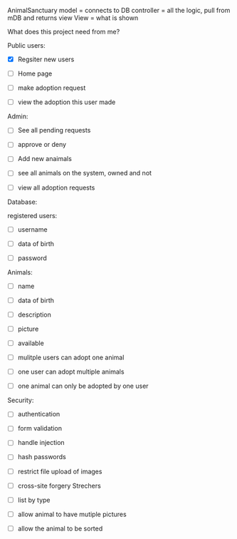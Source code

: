 AnimalSanctuary
model = connects to DB controller = all the logic, pull from mDB and returns view View = what is shown

What does this project need from me?

Public users:

- [x] Regsiter new users

- [ ] Home page

- [ ] make adoption request

- [ ] view the adoption this user made

Admin:

- [ ] See all pending requests

- [ ] approve or deny

- [ ] Add new anaimals

- [ ] see all animals on the system, owned and not

- [ ] view all adoption requests

Database:

 registered users:

- [ ] username

- [ ] data of birth

- [ ] password

Animals:

- [ ] name

- [ ] data of birth

- [ ] description

- [ ] picture

- [ ] available

- [ ] mulitple users can adopt one animal

- [ ] one user can adopt multiple animals

- [ ] one animal can only be adopted by one user

Security:

- [ ] authentication
- [ ] form validation
- [ ] handle injection
- [ ] hash passwords
- [ ] restrict file upload of images
- [ ] cross-site forgery
Strechers

- [ ] list by type
- [ ] allow animal to have mutiple pictures
- [ ] allow the animal to be sorted
